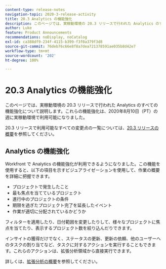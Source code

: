 ```yaml
---
content-type: release-notes
navigation-topic: 2020-3-release-activity
title: 20.3 Analytics の機能強化
description: このページでは、実稼動環境の 20.3 リリースで行われた Analytics のすべての機能強化について説明します。これらの機能強化は、2020年8月10日（PT）の週に実稼動環境で利用可能になりました。
author: Luke
feature: Product Announcements
recommendations: noDisplay, noCatalog
exl-id: ca388df9-234f-4115-b399-f3f0a379f3d8
source-git-commit: 76deb76c66e8f8a7dea721378591ae035b8d42e7
workflow-type: tm+mt
source-wordcount: '202'
ht-degree: 100%

---
```


# 20.3 Analytics の機能強化

このページでは、実稼動環境の 20.3 リリースで行われた Analytics のすべての機能強化について説明します。これらの機能強化は、2020年8月10日（PT）の週に実稼動環境で利用可能になりました。

20.3 リリースで利用可能なすべての変更点の一覧については、[20.3 リリースの概要](../../../product-announcements/product-releases/20.3-release-activity/20.3-release-overview.md)を参照してください。

## Analytics の機能強化

Workfront で Analytics の機能強化が利用できるようになりました。この機能を使用すると、以下の項目を示すビジュアライゼーションを使用して、作業の概要を詳細に把握できます。

* プロジェクトで発生したこと
* 最も焦点を当てているプロジェクト
* 進行中のプロジェクトの条件
* 期限を過ぎたプロジェクト完了を延長したイベント
* 作業が適切に分配されているかどうか

フィルターを適用したり、日付範囲を変更したりして、様々なプロジェクトに焦点を当てたり、表示するプロジェクト数を絞り込んだりできます。

インサイトの獲得だけでなく、ステータスの更新、更新の依頼、他のユーザーへのタスクの割り当てなど、タスクに対するアクションを実行することもできます。これらのアクションは、拡張分析領域から直接実行できます。

詳しくは、[拡張分析の概要](../../../enhanced-analytics/enhanced-analytics-overview.md)を参照してください。

